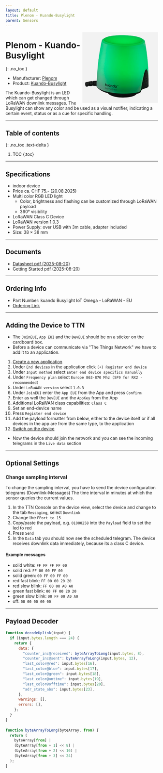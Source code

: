 ```yaml
---
layout: default
title: Plenom - Kuando-Busylight
parent: Sensors
---
```


<img src="https://github.com/hslu-ige-laes/lora-devices-ttn/raw/master/docs/sensors/plenom-kuando-busylight_01.png" width="250" align="right">

# Plenom - Kuando-Busylight
{: .no_toc }

- Manufacturer: <a href="https://www.plenom.com/" target="_blank">Plenom</a>
- Product: <a href="https://www.plenom.com/products/kuando-busylight-iot-lorawan/" target="_blank">Kuando-Busylight</a>

The Kuando-Busylight is an LED which can get changed through  LoRaWAN downlink messages.
The Busylight can show any color and be used as a visual notifier, indicating a certain event, status or as a cue for specific handling.

---

## Table of contents
{: .no_toc .text-delta }

1. TOC
{:toc}

---

## Specifications
- indoor device
- Price ca. CHF 75.- (20.08.2025)
- Multi color RGB LED light
  - Color, brightness and flashing can be customized through LoRaWAN payload
  - 360° visibility
- LoRaWAN Class C Device
- LoRaWAN version 1.0.3
- Power Supply: over USB with 3m cable, adapter included
- Size: 38 × 38 mm

---
## Documents
- [Datasheet pdf (2025-08-20)](https://github.com/hslu-ige-laes/lora-devices-ttn/raw/master/docs/sensors/plenom-kuando-busylight_03.pdf)
- [Getting Started pdf (2025-08-20)](https://github.com/hslu-ige-laes/lora-devices-ttn/raw/master/docs/sensors/plenom-kuando-busylight_02.pdf)

---

## Ordering Info
- Part Number: kuando Busylight IoT Omega - LoRaWAN - EU
- [Ordering Link](https://shop.busylight.com/cart.php?suggest=04ed7466-5022-4844-b43e-fdcb6c418513)

---

## Adding the Device to TTN
- The `JoinEUI`, `App EUI` and the `DevEUI` should be on a sticker on the cardboard box.
- Before a device can communicate via "The Things Network" we have to add it to an application.<br>

1. [Create a new application](https://hslu-ige-laes.github.io/lora-devices-ttn/docs/getting_started#create-a-new-application)
2. Under `End devices` in the application click `(+) Register end device`
3. Under `Input method` select `Enter end device specifics manually`
4. Under `Frequency plan` select `Europe 863-870 Mhz (SF9 for RX2 - recommended)`
5. Under `LoRaWAN version` select `1.0.3`
5. Under `JoinEUI` enter the `App EUI` from the App and press `Confirm`
6. Enter as well the `DevEUI` and the `AppKey` from the App
7. Additional LoRaWAN class capabilities: `Class C`
8. Set an end-device name
9. Press `Register end device`
10. Add the payload formatter from below, either to the device itself or if all devices in the app are from the same type, to the application
11. [Switch on the device](https://hslu-ige-laes.github.io/lora-devices-ttn/docs/seeedstudio-sensecap-s2103#led-states)

- Now the device should join the network and you can see the incoming telegrams in the `Live data` section

---

## Optional Settings

### Change sampling interval
To change the sampling interval, you have to send the device configuration telegrams (Downlink-Messages)
The time interval in minutes at which the sensor queries the current values.

1. In the TTN Console on the device view, select the device and change to the tab `Messaging`, select `Downlink`
2. Change the `FPort to 15`
3. Copy/paste the payload, e.g. `01000258` into the `Payload` field to set the led to red
4. Press `Send`
5. In the `Data` tab you should now see the scheduled telegram. The device receives downlink data immediately, because its a class C device.

#### Example messages

- solid white: `FF FF FF FF 00`
- solid red: `FF 00 00 FF 00`
- solid green: `00 FF 00 FF 00`
- red fast blink: `FF 00 00 20 20`
- red slow blink: `FF 00 00 A0 A0`
- green fast blink: `00 FF 00 20 20`
- green slow blink: `00 FF 00 A0 A0`
- off: `00 00 00 00 00`

---

## Payload Decoder

```javascript
function decodeUplink(input) {
  if (input.bytes.length === 24) {
    return {
      data: {
        "counter_inc@received": byteArrayToLong(input.bytes, 8),
        "counter_inc@sent": byteArrayToLong(input.bytes, 12),
        "last_color@red": input.bytes[16],
        "last_color@blue": input.bytes[17],
        "last_color@green": input.bytes[18],
        "last_color@ontime": input.bytes[19],
        "last_color@offtime": input.bytes[20],
        "adr_state_abs": input.bytes[23],
      },
      warnings: [],
      errors: [],
    };
  }
}

function byteArrayToLong(byteArray, from) {
  return (
    byteArray[from] |
    (byteArray[from + 1] << 8) |
    (byteArray[from + 2] << 16) |
    (byteArray[from + 3] << 24)
  );
}
```
